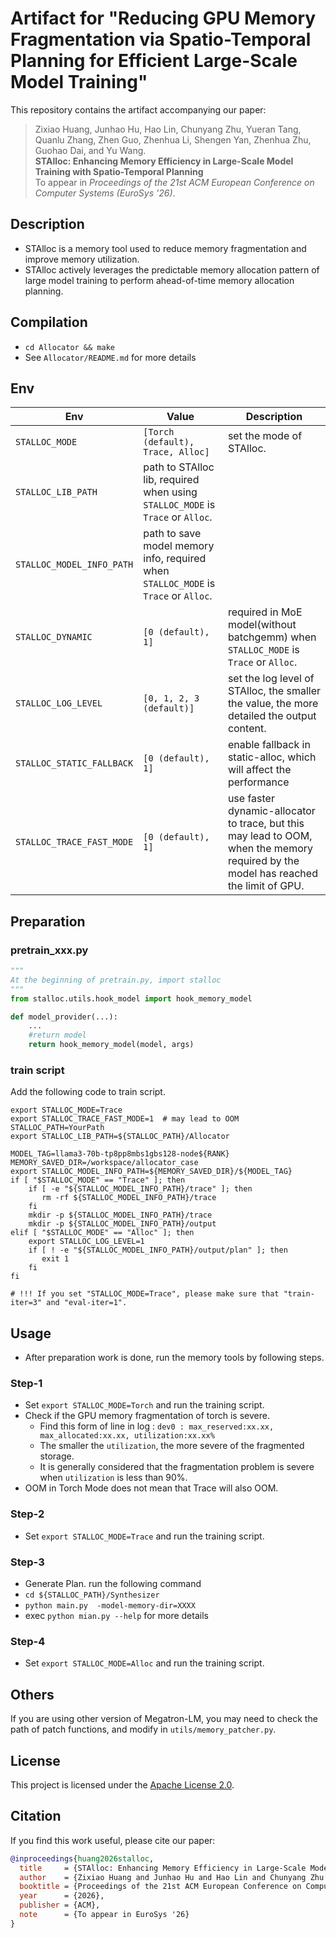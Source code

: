# Artifact for "Reducing GPU Memory Fragmentation via Spatio-Temporal Planning for Efficient Large-Scale Model Training"

This repository contains the artifact accompanying our paper:

> Zixiao Huang, Junhao Hu, Hao Lin, Chunyang Zhu, Yueran Tang, Quanlu Zhang, Zhen Guo, Zhenhua Li, Shengen Yan, Zhenhua Zhu, Guohao Dai, and Yu Wang.  
> **STAlloc: Enhancing Memory Efficiency in Large-Scale Model Training with Spatio-Temporal Planning**  
> To appear in *Proceedings of the 21st ACM European Conference on Computer Systems (EuroSys '26)*.  

## Description
* STAlloc is a memory tool used to reduce memory fragmentation and improve memory utilization.
* STAlloc actively leverages the predictable memory allocation pattern of large model training to perform ahead-of-time memory allocation planning.

## Compilation
* `cd Allocator && make`
* See `Allocator/README.md` for more details

## Env
| Env | Value | Description |
| --- | ----- | ----------- |
|`STALLOC_MODE` |`[Torch (default), Trace, Alloc]`| set the mode of STAlloc.
|`STALLOC_LIB_PATH` | path to STAlloc lib, required when using `STALLOC_MODE` is `Trace` or `Alloc`.
|`STALLOC_MODEL_INFO_PATH` | path to save model memory info, required when `STALLOC_MODE` is `Trace` or `Alloc`.
|`STALLOC_DYNAMIC` | `[0 (default), 1]`| required in MoE model(without batchgemm) when `STALLOC_MODE` is `Trace` or `Alloc`.
|`STALLOC_LOG_LEVEL` |`[0, 1, 2, 3 (default)]`| set the log level of STAlloc, the smaller the value, the more detailed the output content.
|`STALLOC_STATIC_FALLBACK` |`[0 (default), 1]`| enable fallback in static-alloc, which will affect the performance
|`STALLOC_TRACE_FAST_MODE` |`[0 (default), 1]`| use faster dynamic-allocator to trace, but this may lead to OOM, when the memory required by the model has reached the limit of GPU.


## Preparation
### pretrain_xxx.py
```python
"""
At the beginning of pretrain.py, import stalloc
"""
from stalloc.utils.hook_model import hook_memory_model

def model_provider(...):
    ...
    #return model 
    return hook_memory_model(model, args)
```

### train script
Add the following code to train script.
```shell
export STALLOC_MODE=Trace
export STALLOC_TRACE_FAST_MODE=1  # may lead to OOM
STALLOC_PATH=YourPath
export STALLOC_LIB_PATH=${STALLOC_PATH}/Allocator

MODEL_TAG=llama3-70b-tp8pp8mbs1gbs128-node${RANK}
MEMORY_SAVED_DIR=/workspace/allocator_case
export STALLOC_MODEL_INFO_PATH=${MEMORY_SAVED_DIR}/${MODEL_TAG}
if [ "$STALLOC_MODE" == "Trace" ]; then
    if [ -e "${STALLOC_MODEL_INFO_PATH}/trace" ]; then
       rm -rf ${STALLOC_MODEL_INFO_PATH}/trace
    fi
    mkdir -p ${STALLOC_MODEL_INFO_PATH}/trace
    mkdir -p ${STALLOC_MODEL_INFO_PATH}/output
elif [ "$STALLOC_MODE" == "Alloc" ]; then
    export STALLOC_LOG_LEVEL=1
    if [ ! -e "${STALLOC_MODEL_INFO_PATH}/output/plan" ]; then
       exit 1
    fi
fi

# !!! If you set "STALLOC_MODE=Trace", please make sure that "train-iter=3" and "eval-iter=1".
```

## Usage

* After preparation work is done, run the memory tools by following steps.

### Step-1
* Set `export STALLOC_MODE=Torch` and run the training script.
* Check if the GPU memory fragmentation of torch is severe.
    * Find this form of line in log : `dev0 : max_reserved:xx.xx, max_allocated:xx.xx, utilization:xx.xx%`
    * The smaller the `utilization`, the more severe of the fragmented storage.
    * It is generally considered that the fragmentation problem is severe when `utilization` is less than 90%.
* OOM in Torch Mode does not mean that Trace will also OOM.

### Step-2
* Set `export STALLOC_MODE=Trace` and run the training script.

### Step-3
* Generate Plan. run the following command
* `cd ${STALLOC_PATH}/Synthesizer`
* `python main.py  -model-memory-dir=XXXX`
* exec `python mian.py --help` for more details

### Step-4
* Set `export STALLOC_MODE=Alloc` and run the training script.

## Others
If you are using other version of Megatron-LM, you may need to check the path of patch functions, and modify in `utils/memory_patcher.py`.

## License
This project is licensed under the [Apache License 2.0](https://www.apache.org/licenses/LICENSE-2.0).

## Citation

If you find this work useful, please cite our paper:

```bibtex
@inproceedings{huang2026stalloc,
  title     = {STAlloc: Enhancing Memory Efficiency in Large-Scale Model Training with Spatio-Temporal Planning},
  author    = {Zixiao Huang and Junhao Hu and Hao Lin and Chunyang Zhu and Yueran Tang and Quanlu Zhang and Zhen Guo and Zhenhua Li and Shengen Yan and Zhenhua Zhu and Guohao Dai and Yu Wang},
  booktitle = {Proceedings of the 21st ACM European Conference on Computer Systems (EuroSys '26)},
  year      = {2026},
  publisher = {ACM},
  note      = {To appear in EuroSys '26}
}